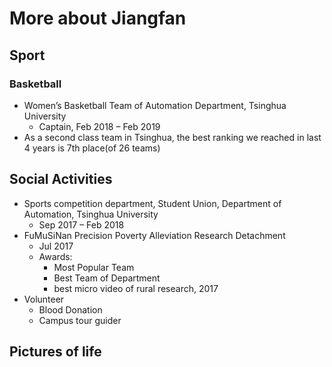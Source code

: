 # More about Jiangfan

## Sport

### Basketball

* Women’s Basketball Team of Automation Department, Tsinghua University
  * Captain, Feb 2018 – Feb 2019
* As a second class team in Tsinghua, the best ranking we reached in last 4 years is 7th place(of  26 teams)

## Social Activities

* Sports competition department, Student Union, Department of Automation, Tsinghua University
  * Sep 2017 – Feb 2018
* FuMuSiNan Precision Poverty Alleviation Research Detachment
  * Jul 2017
  * Awards:
    * Most Popular Team
    * Best Team of Department
    * best micro video of  rural research, 2017
* Volunteer
  * Blood Donation
  * Campus tour guider

## Pictures of life

